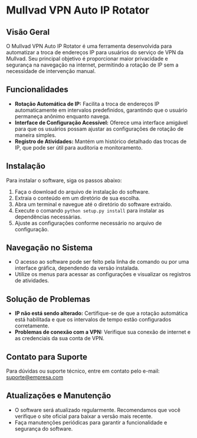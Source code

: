# Mullvad VPN Auto IP Rotator

## Visão Geral
O Mullvad VPN Auto IP Rotator é uma ferramenta desenvolvida para automatizar a troca de endereços IP para usuários do serviço de VPN da Mullvad. Seu principal objetivo é proporcionar maior privacidade e segurança na navegação na internet, permitindo a rotação de IP sem a necessidade de intervenção manual.

## Funcionalidades
- **Rotação Automática de IP:** Facilita a troca de endereços IP automaticamente em intervalos predefinidos, garantindo que o usuário permaneça anônimo enquanto navega.
- **Interface de Configuração Acessível:** Oferece uma interface amigável para que os usuários possam ajustar as configurações de rotação de maneira simples.
- **Registro de Atividades:** Mantém um histórico detalhado das trocas de IP, que pode ser útil para auditoria e monitoramento.

## Instalação
Para instalar o software, siga os passos abaixo:
1. Faça o download do arquivo de instalação do software.
2. Extraia o conteúdo em um diretório de sua escolha.
3. Abra um terminal e navegue até o diretório do software extraído.
4. Execute o comando `python setup.py install` para instalar as dependências necessárias.
5. Ajuste as configurações conforme necessário no arquivo de configuração.

## Navegação no Sistema
- O acesso ao software pode ser feito pela linha de comando ou por uma interface gráfica, dependendo da versão instalada.
- Utilize os menus para acessar as configurações e visualizar os registros de atividades.

## Solução de Problemas
- **IP não está sendo alterado:** Certifique-se de que a rotação automática está habilitada e que os intervalos de tempo estão configurados corretamente.
- **Problemas de conexão com a VPN:** Verifique sua conexão de internet e as credenciais da sua conta de VPN.

## Contato para Suporte
Para dúvidas ou suporte técnico, entre em contato pelo e-mail: suporte@empresa.com

## Atualizações e Manutenção
- O software será atualizado regularmente. Recomendamos que você verifique o site oficial para baixar a versão mais recente.
- Faça manutenções periódicas para garantir a funcionalidade e segurança do software.
